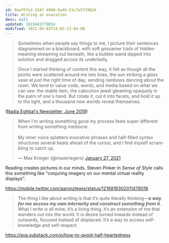 ```yaml
---
id: 0aef5fe2-318f-4960-9a4b-51c7a5f39624
title: Writing as evocation
desc: null
updated: 1615482779854
modified: 2021-04-03T14:02:13-04:00
---
```


> Sometimes when people say things to me, I picture their sentences diagrammed on a blackboard, with soft gossamer trails of hidden meaning streaming out beneath, like a bubble wand dipped into solution and dragged across its underbelly.

> Once I started thinking of content this way, it felt as though all the points were scattered around me into lines, the sun striking a glass vase at just the right time of day, sending rainbows dancing about the room. We tend to value code, words, and media based on what we can see: the stable item, the cabochon jewel gleaming opaquely in the palm of one's hand. But rotate it, cut it into facets, and hold it up to the light, and a thousand new worlds reveal themselves.

([Nadia Eghbal's Newsletter, June 2019](https://tinyletter.com/nayafia/letters/things-that-happened-in-may))

<blockquote class="twitter-tweet"><p lang="en" dir="ltr">When I&#39;m writing something good my process feels super different from writing something mediocre.<br><br>My inner voice splatters evocative phrases and half-filled syntax structures several beats ahead of the cursor, and I find myself scrambling to catch up.</p>&mdash; Max Krieger (@maxkriegers) <a href="https://twitter.com/maxkriegers/status/1354262901218013185?ref_src=twsrc%5Etfw">January 27, 2021</a></blockquote> <script async src="https://platform.twitter.com/widgets.js" charset="utf-8"></script>

Reading creates pictures in our minds. Steven Pinker in _Sense of Style_ calls this something like "conjuring imagery on our mental virtual reality displays".

https://mobile.twitter.com/aaronzlewis/status/1216818302011478018

> The thing I like about writing is that it’s quite literally thinking—***a way for me access my own interiority and construct something from it***. What I write is all mine, it’s a living thing, it’s an extension of me that wanders out into the world. It is desire turned inwards instead of outwards, focused instead of displaced. It’s a way to access self-knowledge and self-respect.

https://ava.substack.com/p/how-to-avoid-half-heartedness